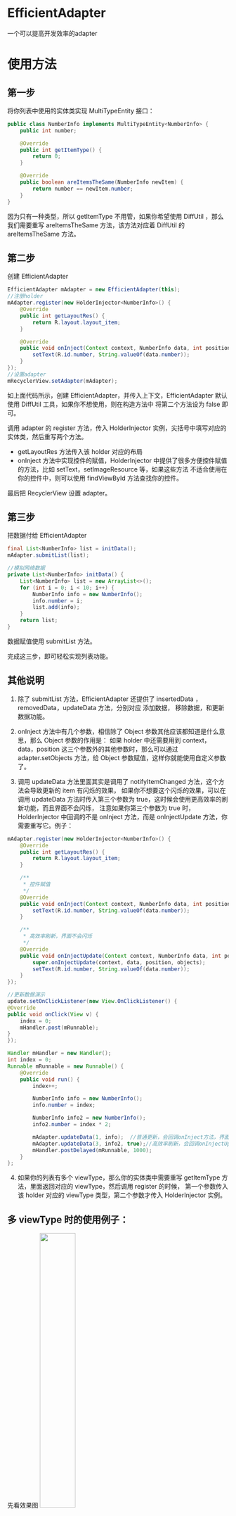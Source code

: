 # EfficientAdapter
一个可以提高开发效率的adapter

# 使用方法

## 第一步
将你列表中使用的实体类实现 MultiTypeEntity 接口：
```java
public class NumberInfo implements MultiTypeEntity<NumberInfo> {
    public int number;

    @Override
    public int getItemType() {
        return 0;
    }

    @Override
    public boolean areItemsTheSame(NumberInfo newItem) {
        return number == newItem.number;
    }
}
```
因为只有一种类型，所以 getItemType 不用管，如果你希望使用 DiffUtil ，那么我们需要重写 areItemsTheSame 方法，该方法对应着
DiffUtil 的 areItemsTheSame 方法。

## 第二步
创建 EfficientAdapter 
```java
EfficientAdapter mAdapter = new EfficientAdapter(this);
//注册holder
mAdapter.register(new HolderInjector<NumberInfo>() {
    @Override
    public int getLayoutRes() {
        return R.layout.layout_item;
    }

    @Override
    public void onInject(Context context, NumberInfo data, int position, Object... objects) {
        setText(R.id.number, String.valueOf(data.number));
    }
});
//设置adapter
mRecyclerView.setAdapter(mAdapter);
```

如上面代码所示，创建 EfficientAdapter，并传入上下文，EfficientAdapter 默认使用 DiffUtil 工具，如果你不想使用，则在构造方法中
将第二个方法设为 false 即可。

调用 adapter 的 register 方法，传入 HolderInjector 实例，尖括号中填写对应的实体类，然后重写两个方法。

- getLayoutRes 方法传入该 holder 对应的布局
- onInject 方法中实现控件的赋值，HolderInjector 中提供了很多方便控件赋值的方法，比如 setText，setImageResource 等，如果这些方法
不适合使用在你的控件中，则可以使用 findViewById 方法查找你的控件。

最后把 RecyclerView 设置 adapter。

## 第三步
把数据付给 EfficientAdapter
```java
final List<NumberInfo> list = initData();
mAdapter.submitList(list);

//模拟网络数据
private List<NumberInfo> initData() {
    List<NumberInfo> list = new ArrayList<>();
    for (int i = 0; i < 10; i++) {
        NumberInfo info = new NumberInfo();
        info.number = i;
        list.add(info);
    }
    return list;
}
```

数据赋值使用 submitList 方法。

完成这三步，即可轻松实现列表功能。

## 其他说明
1. 除了 submitList 方法，EfficientAdapter 还提供了 insertedData ，removedData，updateData 方法，分别对应 添加数据，
移除数据，和更新数据功能。

2. onInject 方法中有几个参数，相信除了 Object 参数其他应该都知道是什么意思，那么 Object 参数的作用是：
如果 holder 中还需要用到 context，data，position 这三个参数外的其他参数时，那么可以通过 adapter.setObjects 方法，给
Object 参数赋值，这样你就能使用自定义参数了。

3. 调用 updateData 方法里面其实是调用了 notifyItemChanged 方法，这个方法会导致更新的 item 有闪烁的效果，
如果你不想要这个闪烁的效果，可以在调用 updateData 方法时传入第三个参数为 true，这时候会使用更高效率的刷新功能，而且界面不会闪烁，
注意如果你第三个参数为 true 时，HolderInjector 中回调的不是 onInject 方法，而是 onInjectUpdate 方法，你需要重写它。例子：
```java
mAdapter.register(new HolderInjector<NumberInfo>() {
    @Override
    public int getLayoutRes() {
        return R.layout.layout_item;
    }

    /**
     * 控件赋值
     */
    @Override
    public void onInject(Context context, NumberInfo data, int position, Object... objects) {
        setText(R.id.number, String.valueOf(data.number));
    }

    /**
     * 高效率刷新，界面不会闪烁
     */
    @Override
    public void onInjectUpdate(Context context, NumberInfo data, int position, Object... objects) {
        super.onInjectUpdate(context, data, position, objects);
        setText(R.id.number, String.valueOf(data.number));
    }
});

//更新数据演示
update.setOnClickListener(new View.OnClickListener() {
@Override
public void onClick(View v) {
    index = 0;
    mHandler.post(mRunnable);
}
});

Handler mHandler = new Handler();
int index = 0;
Runnable mRunnable = new Runnable() {
    @Override
    public void run() {
        index++;

        NumberInfo info = new NumberInfo();
        info.number = index;

        NumberInfo info2 = new NumberInfo();
        info2.number = index * 2;

        mAdapter.updateData(1, info);  //普通更新，会回调onInject方法，界面会闪烁
        mAdapter.updateData(3, info2, true);//高效率刷新，会回调onInjectUpdate方法，界面不会闪烁
        mHandler.postDelayed(mRunnable, 1000); 
    }
};
```

4. 如果你的列表有多个 viewType，那么你的实体类中需要重写 getItemType 方法，里面返回对应的 viewType，然后调用 register 的时候，
第一个参数传入该 holder 对应的 viewType 类型，第二个参数才传入 HolderInjector 实例。

## 多 viewType 时的使用例子：
先看效果图
<a href="art/1.png"><img src="art/1.png" width="40%"/></a>

实现上图效果你只需要这简单的代码即可：
```java
mAdapter.register(Image.TYPE_IMAGE, new HolderInjector<Image>() {
    @Override
    public int getLayoutRes() {
        return R.layout.item_image;
    }

    @Override
    public void onInject(Context context, Image data, int position, Object... objects) {
        setImageResource(R.id.imageView, data.getRes());
    }
}).register(Music.TYPE_MUSIC, new HolderInjector<Music>() {
    @Override
    public int getLayoutRes() {
        return R.layout.item_music;
    }

    @Override
    public void onInject(Context context, Music data, int position, Object... objects) {
        setText(R.id.name, data.getName());
        setImageResource(R.id.cover, data.getCoverRes());
    }
}).register(SectionHeader.TYPE_HEADER, new HolderInjector<SectionHeader>() {
    @Override
    public int getLayoutRes() {
        return R.layout.item_setion_header;
    }

    @Override
    public void onInject(Context context, SectionHeader data, int position, Object... objects) {
        setText(R.id.section_title, data.getTitle());
    }
}).register(User.TYPE_USER, new UserHolder());

//赋值
mAdapter.submitList(data);
```

全部代码都在项目中有具体例子，请自行下载体验。


感谢：  
[SlimAdapter](https://github.com/MEiDIK/SlimAdapter)  
[diffadapter](https://github.com/SilenceDut/diffadapter)  
[MultiTypeRecyclerViewAdapter](https://github.com/crazysunj/MultiTypeRecyclerViewAdapter)  



## License

```
MIT License

Copyright (c) [2018] [lizixian]

Permission is hereby granted, free of charge, to any person obtaining a copy
of this software and associated documentation files (the "Software"), to deal
in the Software without restriction, including without limitation the rights
to use, copy, modify, merge, publish, distribute, sublicense, and/or sell
copies of the Software, and to permit persons to whom the Software is
furnished to do so, subject to the following conditions:

The above copyright notice and this permission notice shall be included in all
copies or substantial portions of the Software.

THE SOFTWARE IS PROVIDED "AS IS", WITHOUT WARRANTY OF ANY KIND, EXPRESS OR
IMPLIED, INCLUDING BUT NOT LIMITED TO THE WARRANTIES OF MERCHANTABILITY,
FITNESS FOR A PARTICULAR PURPOSE AND NONINFRINGEMENT. IN NO EVENT SHALL THE
AUTHORS OR COPYRIGHT HOLDERS BE LIABLE FOR ANY CLAIM, DAMAGES OR OTHER
LIABILITY, WHETHER IN AN ACTION OF CONTRACT, TORT OR OTHERWISE, ARISING FROM,
OUT OF OR IN CONNECTION WITH THE SOFTWARE OR THE USE OR OTHER DEALINGS IN THE
SOFTWARE.
```

